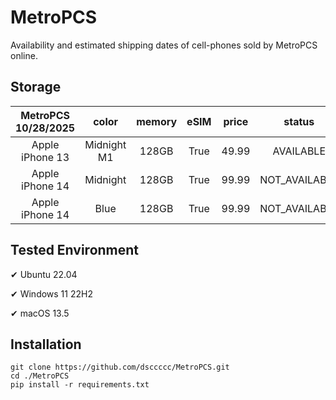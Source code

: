 # MetroPCS
Availability and estimated shipping dates of cell-phones sold by MetroPCS online.
## Storage
|MetroPCS 10/28/2025|color|memory|eSIM|price|status|shipping from|shipping to|
|:--:|:--:|:--:|:--:|:--:|:--:|:--:|:--:|
|Apple iPhone 13|Midnight M1|128GB|True|49.99|AVAILABLE|10/28/2025|10/31/2025|
|Apple iPhone 14|Midnight|128GB|True|99.99|NOT_AVAILABLE|11/04/2025|11/07/2025|
|Apple iPhone 14|Blue|128GB|True|99.99|NOT_AVAILABLE|11/04/2025|11/07/2025|

## Tested Environment
✔ Ubuntu 22.04

✔ Windows 11 22H2

✔ macOS 13.5
## Installation
```
git clone https://github.com/dsccccc/MetroPCS.git
cd ./MetroPCS
pip install -r requirements.txt
```
